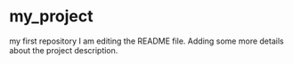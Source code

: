 # my_project
my first repository
I am editing the README file. Adding some more details about the project description.

